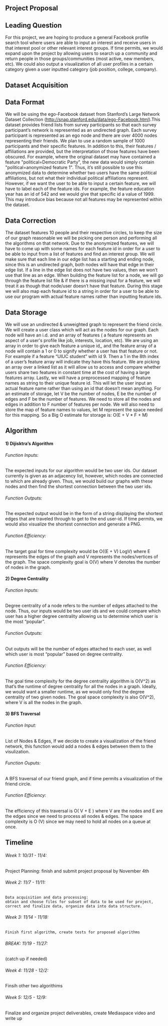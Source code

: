 ## Project Proposal
## Leading Question 
For this project, we are hoping to produce a general Facebook profile search tool where users are able to input an interest and receive users in that interest pool or other relevant interest groups. If time permits, we would expand upon the project by allowing users to search up a community and return people in those groups/communities (most active, new members, etc). We could also output a visualization of all user profiles in a certain category given a user inputted category (job position, college, company).

## Dataset Acquisition

## Data Format
We will be using the ego-Facebook dataset from Stanford’s Large Network Dataset Collection (http://snap.stanford.edu/data/ego-Facebook.html).This dataset provides friend lists from survey participants so that each survey participant’s network is represented as an undirected graph. Each survey participant is represented as an ego node and there are over 4000 nodes representing their friends. We plan to use a random sample of 1000 participants and their specific features. In addition to this, their features / affiliations are provided, but the interpretation of those features have been obscured. For example, where the original dataset may have contained a feature "political=Democratic Party", the new data would simply contain "political=anonymized feature 1". Thus, it’s still possible to use this anonymized data to determine whether two users have the same political affiliations, but not what their individual political affiliations represent. However, if we want the user to be able to input a certain feature, we will have to label each of the feature ids. For example, the feature education year has an id of 542 and we would give that specific id a value of 1999. This may introduce bias because not all features may be represented within the dataset.

## Data Correction
 
The dataset features 10 people and their respective circles, to keep the size of our graph reasonable we will be picking one person and performing all the algorithms on that network. Due to the anonymized features, we will have to come up with some names for each feature id in order for a user to be able to input from a list of features and find an interest group. We will make sure that each line in our edge list has a starting and ending node, since this is an undirected graph, both nodes will have that edge in their edge list. If a line in the edge list does not have two values, then we won’t use that line as an edge. When building the feature list for a node, we will go through the feature list file & if there is a missing input for a feature, we will treat it as though that node/user doesn’t have that feature. During this stage we will also map each feature id to a string in order for a user to be able to use our program with actual feature names rather than inputting feature ids.

## Data Storage
We will use an undirected & unweighted graph to represent the friend circle. We will create a user class which will act as the nodes for our graph. Each node will have an i.d. and an array of features ( a feature represents an aspect of a user's profile like job, interests, location, etc). We are using an array in order to give each feature a unique id,, and the feature array of a node will contain a 1 or 0 to signify whether a user has that feature or not. For example if a feature “UIUC student” with id 9. Then a 1 in the 8th index of a user’s feature array will indicate they have this feature. We are picking an array over a linked list as it will allow us to access and compare whether users share two features in constant time at the cost of having a large features array. Lastly, we will have a preprocessed mapping of feature names as string to their unique feature id. This will let the user input an actual feature name rather than using an id that doesn’t mean anything. 
	For an estimate of storage, let V be the number of nodes, E be the number of edges and F be the number of features. We need to store all the nodes and edges in addition to F number of features per node. We will also need to store the map of feature names to values, let M represent the space needed for this mapping. So a Big O estimate for storage is:
 O(E + V * F + M)


## Algorithm 
#### 1) Dijisktra’s Algorithm  
###### Function Inputs: 
 The expected inputs for our algorithm would be two user ids. Our dataset currently is given as an adjacency list, however, which nodes are connected to which are already given. Thus, we would build our graphs with these nodes and then find the shortest connection between the two user ids.  

###### Function Outputs:  
The expected output would be in the form of a string displaying the shortest edges that are traveled through to get to the end user-id. If time permits, we would also visualize the shortest connection and generate a PNG.  

###### Function Efficiency:  
The target goal for time complexity would be O((E + V) LogV) where E represents the edges of the graph and V represents the nodes/vertices of the graph. The space complexity goal is O(V) where V denotes the number of nodes in the graph.

#### 2) Degree Centrality  
###### Function Inputs:   
Degree centrality of a node refers to the number of edges attached to the node. Thus, our inputs would be two user ids and we could compare which user has a higher degree centrality allowing us to determine which user is the most “popular”.  

###### Function Outputs:  
Out outputs will be the number of edges attached to each user, as well which user is most “popular” based on degree centrality.  

###### Function Efficiency:  
The goal time complexity for the degree centrality algorithm is O(V^2) as that’s the runtime of degree centrality for all the nodes in a graph. Ideally, we would want a smaller runtime, as we would only find the degree centrality of two given nodes. The goal space complexity is also O(V^2), where V is all the nodes in the graph. 

#### 3) BFS Traversal
###### Function Input:  
List of Nodes & Edges, If we decide to create a visualization of the friend network, this function would add a nodes & edges between them to the visulization.   
###### Function Ouputs:  
A BFS traversal of our friend graph, and if time permits a visualization of the friend circle.   
###### Function Efficiency:   
The efficiency of this traversal is O( V + E ) where V are the nodes and E are the edges since we need to process all nodes & edges. The space complexity is O (V) since we may need to hold all nodes on a queue at once.

## Timeline
###### Week 1: 10/31 - 11/4: 
Project Planning: finish and submit project proposal by November 4th  
######	Week 2: 11/7 - 11/11:   
	Data acquisition and data processing: 
	obtain and choose files for subset of data to be used for project, 
	correct and finalize data, organize data into data structure.    
######	Week 3: 11/14 - 11/18:  
	Finish first algorithm, create tests for proposed algorithms  
######	BREAK: 11/19 - 11/27: 
(catch up if needed)  
######	Week 4: 11/28 -  12/2:  
Finsih other two algorithims
######	Week 5: 12/5 - 12/9:   
 Finalize and organize project deliverables, create Mediaspace video and write up 
